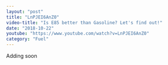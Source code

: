 ```yaml
---
layout: "post"
title: "LnPJEI6AnZ0"
video-title: "Is E85 better than Gasoline? Let's find out!"
date: "2018-10-22"
youtube: "https://www.youtube.com/watch?v=LnPJEI6AnZ0"
category: "Fuel"
---
```

<div class="space-y-1"><p class="text-gray-400">Adding soon</p></div>